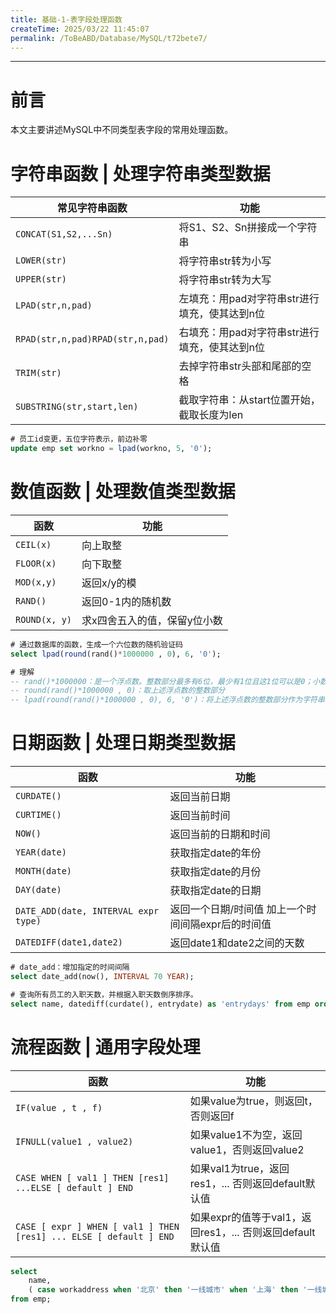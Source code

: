 ```yaml
---
title: 基础-1-表字段处理函数
createTime: 2025/03/22 11:45:07
permalink: /ToBeABD/Database/MySQL/t72bete7/
---
```

---



# 前言

本文主要讲述MySQL中不同类型表字段的常用处理函数。

# 字符串函数 | 处理字符串类型数据

| 常见字符串函数                     | 功能                                          |
| ---------------------------------- | --------------------------------------------- |
| `CONCAT(S1,S2,...Sn)`            | 将S1、S2、Sn拼接成一个字符串                  |
| `LOWER(str)`                     | 将字符串str转为小写                           |
| `UPPER(str)`                     | 将字符串str转为大写                           |
| `LPAD(str,n,pad)`                | 左填充：用pad对字符串str进行填充，使其达到n位 |
| `RPAD(str,n,pad)RPAD(str,n,pad)` | 右填充：用pad对字符串str进行填充，使其达到n位 |
| `TRIM(str)`                      | 去掉字符串str头部和尾部的空格                 |
| `SUBSTRING(str,start,len)`       | 截取字符串：从start位置开始，截取长度为len    |

```sql
# 员工id变更，五位字符表示，前边补零
update emp set workno = lpad(workno, 5, '0');
```

# 数值函数 | 处理数值类型数据

| 函数            | 功能                         |
| --------------- | ---------------------------- |
| `CEIL(x)`     | 向上取整                     |
| `FLOOR(x)`    | 向下取整                     |
| `MOD(x,y)`    | 返回x/y的模                  |
| `RAND()`      | 返回0-1内的随机数            |
| `ROUND(x, y)` | 求x四舍五入的值，保留y位小数 |

```sql
# 通过数据库的函数，生成一个六位数的随机验证码
select lpad(round(rand()*1000000 , 0), 6, '0');

# 理解
-- rand()*1000000：是一个浮点数。整数部分最多有6位，最少有1位且这1位可以是0；小数部分有多位
-- round(rand()*1000000 , 0)：取上述浮点数的整数部分
-- lpad(round(rand()*1000000 , 0), 6, '0')：将上述浮点数的整数部分作为字符串，用字符串'0'填充至6位
```

# 日期函数 | 处理日期类型数据

| 函数                                   | 功能                                               |
| -------------------------------------- | -------------------------------------------------- |
| `CURDATE()`                          | 返回当前日期                                       |
| `CURTIME()`                          | 返回当前时间                                       |
| `NOW()`                              | 返回当前的日期和时间                               |
| `YEAR(date)`                         | 获取指定date的年份                                 |
| `MONTH(date)`                        | 获取指定date的月份                                 |
| `DAY(date)`                          | 获取指定date的日期                                 |
| `DATE_ADD(date, INTERVAL expr type)` | 返回一个日期/时间值 加上一个时间间隔expr后的时间值 |
| `DATEDIFF(date1,date2)`              | 返回date1和date2之间的天数                         |

```sql
# date_add：增加指定的时间间隔
select date_add(now(), INTERVAL 70 YEAR);

# 查询所有员工的入职天数，并根据入职天数倒序排序。
select name, datediff(curdate(), entrydate) as 'entrydays' from emp order by entrydays desc;
```

# 流程函数 | 通用字段处理

| 函数                                                                 | 功能                                                      |
| -------------------------------------------------------------------- | --------------------------------------------------------- |
| `IF(value , t , f)`                                                | 如果value为true，则返回t，否则返回f                       |
| `IFNULL(value1 , value2)`                                          | 如果value1不为空，返回value1，否则返回value2              |
| `CASE WHEN [ val1 ] THEN [res1] ...ELSE [ default ] END`           | 如果val1为true，返回res1，... 否则返回default默认值       |
| `CASE [ expr ] WHEN [ val1 ] THEN [res1] ... ELSE [ default ] END` | 如果expr的值等于val1，返回res1，... 否则返回default默认值 |

```sql
select
	name,
	( case workaddress when '北京' then '一线城市' when '上海' then '一线城市' else '二线城市' end ) as '工作地址'
from emp;
```
